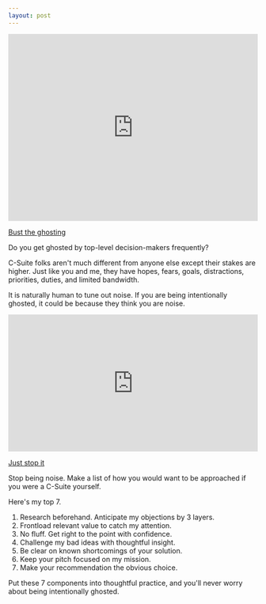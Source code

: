 ```yaml
---
layout: post
---
```


<div style="width:100%;height:0;padding-bottom:75%;position:relative;"><iframe src="https://giphy.com/embed/DgvztsnTnpyF2" width="100%" height="100%" style="position:absolute" frameBorder="0" class="giphy-embed" allowFullScreen></iframe></div><p><a href="https://giphy.com/gifs/80s-ghostbusters-DgvztsnTnpyF2">Bust the ghosting</a></p>

Do you get ghosted by top-level decision-makers frequently?

C-Suite folks aren't much different from anyone else except their stakes are higher. Just like you and me, they have hopes, fears, goals, distractions, priorities, duties, and limited bandwidth.

It is naturally human to tune out noise. If you are being intentionally ghosted, it could be because they think you are noise.

<div style="width:100%;height:0;padding-bottom:55%;position:relative;"><iframe src="https://giphy.com/embed/a0deUH6CoiwSY" width="100%" height="100%" style="position:absolute" frameBorder="0" class="giphy-embed" allowFullScreen></iframe></div><p><a href="https://giphy.com/gifs/funny-reaction-britney-spears-a0deUH6CoiwSY">Just stop it</a></p>

Stop being noise. Make a list of how you would want to be approached if you were a C-Suite yourself.

Here's my top 7.

1. Research beforehand. Anticipate my objections by 3 layers.
2. Frontload relevant value to catch my attention.
3. No fluff. Get right to the point with confidence.
4. Challenge my bad ideas with thoughtful insight.
5. Be clear on known shortcomings of your solution.
6. Keep your pitch focused on my mission.
7. Make your recommendation the obvious choice.

Put these 7 components into thoughtful practice, and you'll never worry about being intentionally ghosted.
